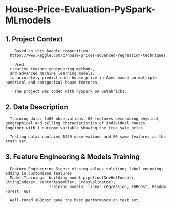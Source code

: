 # House-Price-Evaluation-PySpark-MLmodels
 
 ## 1. Project Context
      · Based on this kaggle competition:
      https://www.kaggle.com/c/house-prices-advanced-regression-techniques

      · Used 
      creative feature engineering methods, 
      and advanced machine learning models, 
      to accurately predict each house price in Ames based on multiple numerical and categorical house features.

      · The project was coded with PySpark on Databricks. 

 ## 2. Data Description
      Training data: 1460 observations, 80 features describing physical, geographical and selling characteristics of individual houses, together with 1 outcome variable showing the true sale price.

      Testing data: contains 1459 observations and 80 same features as the train set.

 ## 3. Feature Engineering & Models Training
      Feature Engineering Steps: missing values solution; label encoding; adding in customized features
      Model Training:  building model pipeline(OneHotEncoder, StringIndexer, VectorAssembler, CrossValidator);
                       Training models: linear regression, XGBoost, Random Forest, GBT

      Well-tuned XGBoost gave the best performance on test set.
